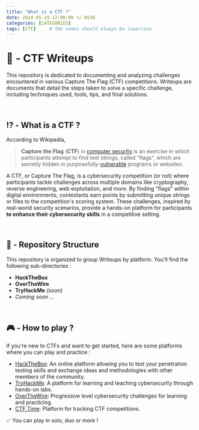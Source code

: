 ```yaml
---
title: "What is a CTF ?"
date: 2024-05-29 12:00:00 +/-0530
categories: [CATEGORIES]
tags: [CTF]     # TAG names should always be lowercase
---
```


# :notebook_with_decorative_cover: - CTF Writeups

This repository is dedicated to documenting and analyzing challenges encountered in various Capture The Flag (CTF) competitions. Writeups are documents that detail the steps taken to solve a specific challenge, including techniques used, tools, tips, and final solutions.

<br>

## :interrobang: - What is a CTF ?

According to Wikipedia, 

>**Capture the Flag** (**CTF**) in [computer security](https://en.wikipedia.org/wiki/Computer_security "Computer security") is an exercise in which participants attempt to find text strings, called "flags", which are secretly hidden in purposefully-[vulnerable](https://en.wikipedia.org/wiki/Vulnerability_(computing) "Vulnerability (computing)") programs or websites.

A CTF, or Capture The Flag, is a cybersecurity competition (or not) where participants tackle challenges across multiple domains like cryptography, reverse engineering, web exploitation, and more. By finding "flags" within digital environments, contestants earn points by submitting unique strings or files to the competition's scoring system. These challenges, inspired by real-world security scenarios, provide a hands-on platform for participants **to enhance their cybersecurity skills** in a competitive setting.

<br>

## :file_folder: - Repository Structure

This repository is organized to group Writeups by platform. You'll find the following sub-directories :

- **HackTheBox**
- **OverTheWire**
- **TryHackMe** *(soon)*
- *Coming soon ...*

<br>

## :video_game: - How to play ?

If you're new to CTFs and want to get started, here are some platforms where you can play and practice :

- [HackTheBox](https://www.hackthebox.eu/): An online platform allowing you to test your penetration testing skills and exchange ideas and methodologies with other members of the community.
- [TryHackMe](https://tryhackme.com/): A platform for learning and teaching cybersecurity through hands-on labs.
- [OverTheWire](https://overthewire.org/): Progressive level cybersecurity challenges for learning and practicing.
- [CTF Time](https://ctftime.org/): Platform for tracking CTF competitions.

:white_check_mark: You can play in solo, duo or more ! 
<br>
